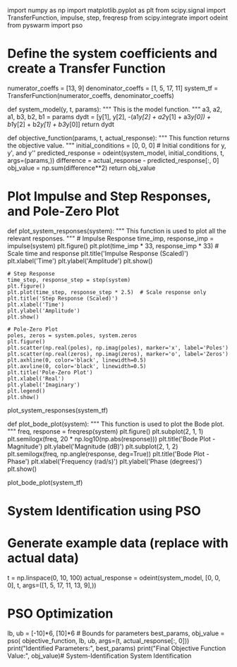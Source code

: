 import numpy as np
import matplotlib.pyplot as plt
from scipy.signal import TransferFunction, impulse, step, freqresp
from scipy.integrate import odeint
from pyswarm import pso

# Define the system coefficients and create a Transfer Function
numerator_coeffs = [13, 9]
denominator_coeffs = [1, 5, 17, 11]
system_tf = TransferFunction(numerator_coeffs, denominator_coeffs)


def system_model(y, t, params):
    """
    This is the model function.
    """
    a3, a2, a1, b3, b2, b1 = params
    dydt = [y[1], y[2], -(a1*y[2] + a2*y[1] + a3*y[0]) +
            b1*y[2] + b2*y[1] + b3*y[0]]
    return dydt


def objective_function(params, t, actual_response):
    """
    This function returns the objective value.
    """
    initial_conditions = [0, 0, 0]  # Initial conditions for y, y', and y''
    predicted_response = odeint(system_model, initial_conditions, t, args=(params,))
    difference = actual_response - predicted_response[:, 0]
    obj_value = np.sum(difference**2)
    return obj_value


# Plot Impulse and Step Responses, and Pole-Zero Plot
def plot_system_responses(system):
    """
    This function is used to plot all the relevant responses.
    """
    # Impulse Response
    time_imp, response_imp = impulse(system)
    plt.figure()
    plt.plot(time_imp * 33, response_imp * 33)  # Scale time and response
    plt.title('Impulse Response (Scaled)')
    plt.xlabel('Time')
    plt.ylabel('Amplitude')
    plt.show()

    # Step Response
    time_step, response_step = step(system)
    plt.figure()
    plt.plot(time_step, response_step * 2.5)  # Scale response only
    plt.title('Step Response (Scaled)')
    plt.xlabel('Time')
    plt.ylabel('Amplitude')
    plt.show()

    # Pole-Zero Plot
    poles, zeros = system.poles, system.zeros
    plt.figure()
    plt.scatter(np.real(poles), np.imag(poles), marker='x', label='Poles')
    plt.scatter(np.real(zeros), np.imag(zeros), marker='o', label='Zeros')
    plt.axhline(0, color='black', linewidth=0.5)
    plt.axvline(0, color='black', linewidth=0.5)
    plt.title('Pole-Zero Plot')
    plt.xlabel('Real')
    plt.ylabel('Imaginary')
    plt.legend()
    plt.show()


plot_system_responses(system_tf)


def plot_bode_plot(system):
    """
    This function is used to plot the Bode plot.
    """
    freq, response = freqresp(system)
    plt.figure()
    plt.subplot(2, 1, 1)
    plt.semilogx(freq, 20 * np.log10(np.abs(response)))
    plt.title('Bode Plot - Magnitude')
    plt.ylabel('Magnitude (dB)')
    plt.subplot(2, 1, 2)
    plt.semilogx(freq, np.angle(response, deg=True))
    plt.title('Bode Plot - Phase')
    plt.xlabel('Frequency (rad/s)')
    plt.ylabel('Phase (degrees)')
    plt.show()


plot_bode_plot(system_tf)

# System Identification using PSO
# Generate example data (replace with actual data)
t = np.linspace(0, 10, 100)
actual_response = odeint(system_model, [0, 0, 0], t, args=([1, 5, 17, 11, 13, 9],))

# PSO Optimization
lb, ub = [-10]*6, [10]*6  # Bounds for parameters
best_params, obj_value = pso(
    objective_function, lb, ub, args=(t, actual_response[:, 0]))
print("Identified Parameters:", best_params)
print("Final Objective Function Value:", obj_value)# System-Identification
System Identification
